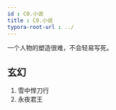 ```yaml
---
id : C0.小说
title : C0.小说
typora-root-url : ../
---
```






一个人物的塑造很难，不会轻易写死。



## 玄幻

1. 雪中悍刀行
2. 永夜君王
